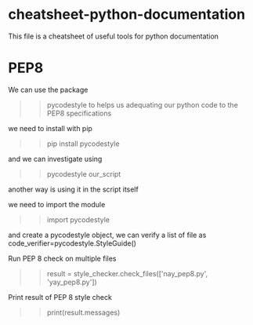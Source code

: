 # cheatsheet-python-documentation
This file is a cheatsheet of useful tools for python documentation


# PEP8 
We can use the package 
>>pycodestyle 
to helps us adequating our python code to the PEP8 specifications

we need to install with pip
>>pip install pycodestyle

and we can investigate using
>>pycodestyle our_script


another way is using it in the script itself

we need to import the module 
>> import pycodestyle

and create a pycodestyle object, we can verify a list of file as
code_verifier=pycodestyle.StyleGuide()

Run PEP 8 check on multiple files
>> result = style_checker.check_files(['nay_pep8.py', 'yay_pep8.py'])

Print result of PEP 8 style check
>>print(result.messages)
